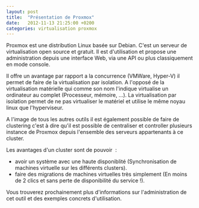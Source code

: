 ```yaml
---
layout: post
title:  "Présentation de Proxmox"
date:   2012-11-13 21:25:00 +0200
categories: virtualisation proxmox
---
```

Proxmox est une distribution Linux basée sur Debian. C'est un serveur de virtualisation open source et gratuit. Il est d'utilisation et propose une administration depuis une interface Web, via une API ou plus classiquement en mode console.

Il offre un avantage par rapport a la concurrence (VMWare, Hyper-V) il permet de faire de la virtualisation par isolation. A l'opposé de la virtualisation matérielle qui comme son nom l'indique virtualise un ordinateur au complet (Processeur, mémoire, ...). La virtualisation par isolation permet de ne pas virtualiser le matériel et utilise le même noyau linux que l'hyperviseur.

A l'image de tous les autres outils il est également possible de faire de clustering c'est à dire qu'il est possible de centraliser et controller plusieurs instance de Proxmox depuis l'ensemble des serveurs appartenants à ce cluster.

Les avantages d'un cluster sont de pouvoir  :
<ul>
	<li>avoir un système avec une haute disponiblité (Synchronisation de machines virtuelle sur les différents clusters).</li>
	<li>faire des migrations de machines virtuelles très simplement (En moins de 2 clics et sans perte de disponibilité du service !).</li>
</ul>
Vous trouverez prochainement plus d'informations sur l'administration de cet outil et des exemples concrets d'utilisation.
